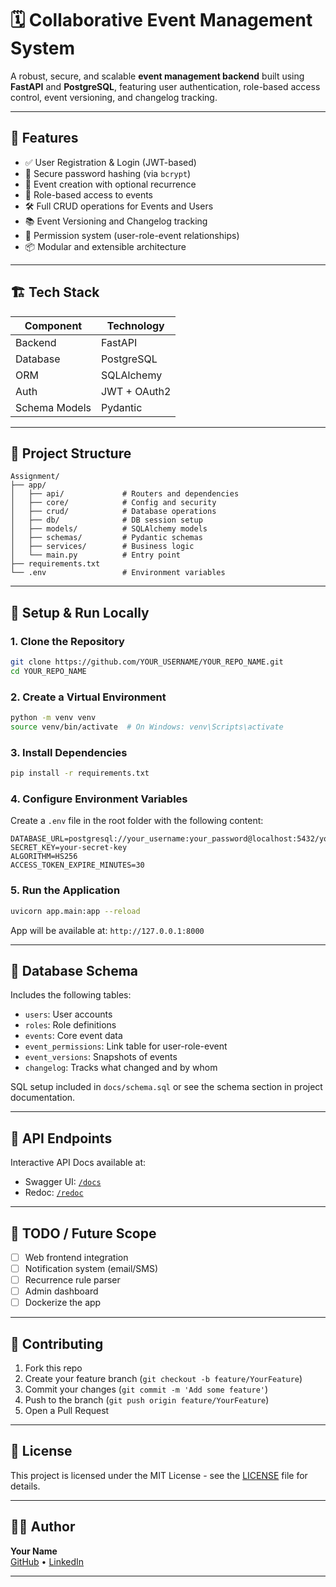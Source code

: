 
# 🗓️ Collaborative Event Management System

A robust, secure, and scalable **event management backend** built using **FastAPI** and **PostgreSQL**, featuring user authentication, role-based access control, event versioning, and changelog tracking.

---

## 🚀 Features

- ✅ User Registration & Login (JWT-based)
- 🔐 Secure password hashing (via `bcrypt`)
- 📆 Event creation with optional recurrence
- 👥 Role-based access to events
- 🛠️ Full CRUD operations for Events and Users
- 📚 Event Versioning and Changelog tracking
- 📎 Permission system (user-role-event relationships)
- 📦 Modular and extensible architecture

---

## 🏗️ Tech Stack

| Component      | Technology     |
|----------------|----------------|
| Backend        | FastAPI        |
| Database       | PostgreSQL     |
| ORM            | SQLAlchemy     |
| Auth           | JWT + OAuth2   |
| Schema Models  | Pydantic       |

---

## 📁 Project Structure

```
Assignment/
├── app/
│   ├── api/             # Routers and dependencies
│   ├── core/            # Config and security
│   ├── crud/            # Database operations
│   ├── db/              # DB session setup
│   ├── models/          # SQLAlchemy models
│   ├── schemas/         # Pydantic schemas
│   ├── services/        # Business logic
│   └── main.py          # Entry point
├── requirements.txt
└── .env                 # Environment variables
```

---

## 🧪 Setup & Run Locally

### 1. Clone the Repository
```bash
git clone https://github.com/YOUR_USERNAME/YOUR_REPO_NAME.git
cd YOUR_REPO_NAME
```

### 2. Create a Virtual Environment
```bash
python -m venv venv
source venv/bin/activate  # On Windows: venv\Scripts\activate
```

### 3. Install Dependencies
```bash
pip install -r requirements.txt
```

### 4. Configure Environment Variables

Create a `.env` file in the root folder with the following content:

```env
DATABASE_URL=postgresql://your_username:your_password@localhost:5432/your_database
SECRET_KEY=your-secret-key
ALGORITHM=HS256
ACCESS_TOKEN_EXPIRE_MINUTES=30
```

### 5. Run the Application
```bash
uvicorn app.main:app --reload
```

App will be available at: `http://127.0.0.1:8000`

---

## 🧬 Database Schema

Includes the following tables:
- `users`: User accounts
- `roles`: Role definitions
- `events`: Core event data
- `event_permissions`: Link table for user-role-event
- `event_versions`: Snapshots of events
- `changelog`: Tracks what changed and by whom

SQL setup included in `docs/schema.sql` or see the schema section in project documentation.

---

## 🔐 API Endpoints

Interactive API Docs available at:

- Swagger UI: [`/docs`](http://localhost:8000/docs)
- Redoc: [`/redoc`](http://localhost:8000/redoc)

---

## 📌 TODO / Future Scope

- [ ] Web frontend integration
- [ ] Notification system (email/SMS)
- [ ] Recurrence rule parser
- [ ] Admin dashboard
- [ ] Dockerize the app

---

## 🤝 Contributing

1. Fork this repo
2. Create your feature branch (`git checkout -b feature/YourFeature`)
3. Commit your changes (`git commit -m 'Add some feature'`)
4. Push to the branch (`git push origin feature/YourFeature`)
5. Open a Pull Request

---

## 📜 License

This project is licensed under the MIT License - see the [LICENSE](LICENSE) file for details.

---

## 👨‍💻 Author

**Your Name**  
[GitHub](https://github.com/YOUR_USERNAME) • [LinkedIn](https://linkedin.com/in/YOUR_LINK)

---
